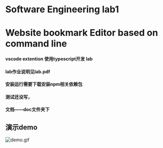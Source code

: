 # Software Engineering lab1
# Website bookmark Editor based on command line
#### vscode extention 使用typescript开发 lab
#### lab作业说明见lab.pdf
#### 安装运行需要下载安装npm相关依赖包


#### 测试还没写，
#### 文档——doc文件夹下


## 演示demo


![demo.gif](https://github.com/haole1683/VsCode_extention/blob/main/demo/demo.gif)
